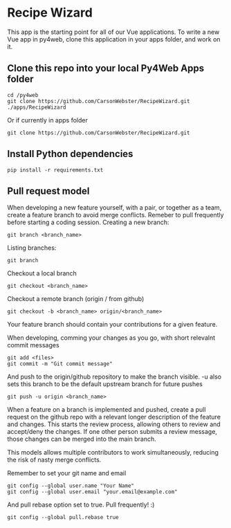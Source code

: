 # Recipe Wizard

This app is the starting point for all of our 
Vue applications.  To write a new Vue app 
in py4web, clone this application in your apps 
folder, and work on it. 

## Clone this repo into your local Py4Web Apps folder
```
cd /py4web
git clone https://github.com/CarsonWebster/RecipeWizard.git ./apps/RecipeWizard
```
Or if currently in apps folder
```
git clone https://github.com/CarsonWebster/RecipeWizard.git
```

## Install Python dependencies
```
pip install -r requirements.txt
```

## Pull request model
When developing a new feature yourself, with a pair, or together as a team, create a feature branch to avoid merge conflicts. Remeber to pull frequently before starting a coding session. 
Creating a new branch:
```
git branch <branch_name>
```
Listing branches:
```
git branch
```
Checkout a local branch
```
git checkout <branch_name>
```
Checkout a remote branch (origin / from github)
```
git checkout -b <branch_name> origin/<branch_name>
```
Your feature branch should contain your contributions for a given feature.

When developing, comming your changes as you go, with short relevalnt commit messages
```
git add <files>
git commit -m "Git commit message"
```

And push to the origin/github repository to make the branch visible. -u also sets this branch to be the default upstream branch for future pushes
```
git push -u origin <branch_name>
```

When a feature on a branch is implemented and pushed, create a pull request on the github repo with a relevant longer description of the feature and changes. This starts the review process, allowing others to review and accept/deny the changes. If one other person submits a review message, those changes can be merged into the main branch.

This models allows multiple contributors to work simultaneously, reducing the risk of nasty merge conflicts. 

Remember to set your git name and email
```
git config --global user.name "Your Name"
git config --global user.email "your.email@example.com"
```

And pull rebase option set to true. Pull frequently! :)
```
git config --global pull.rebase true
```
